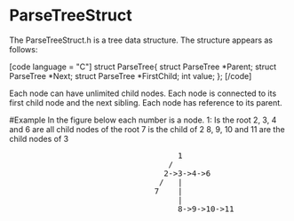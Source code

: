 # ParseTreeStruct

The ParseTreeStruct.h is a tree data structure. The structure appears as follows:

[code language = "C"]
struct ParseTree{
	struct ParseTree *Parent;
	struct ParseTree *Next;
	struct ParseTree *FirstChild;
	int value;
};
[/code]

Each node can have unlimited child nodes. 
Each node is connected to its first child node and the next sibling. 
Each node has reference to its parent.

#Example
In the figure below each number is a node.
1: Is the root
2, 3, 4 and 6 are all child nodes of the root
7 is the child of 2
8, 9, 10 and 11 are the child nodes of 3
<pre>
                                    1
                                  / 
                                 2->3->4->6
                                /   |
                               7    |
                                    |
                                    8->9->10->11
</pre>
